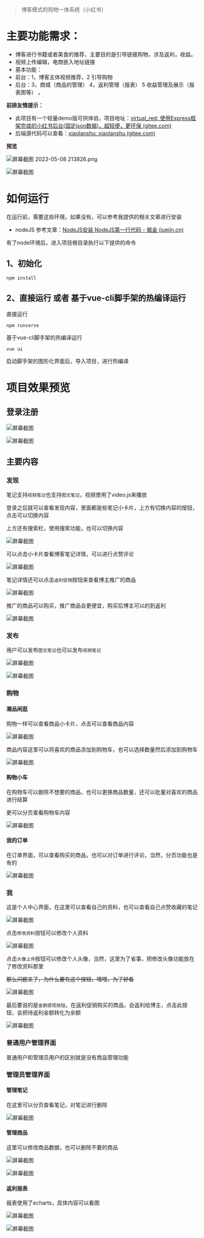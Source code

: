 > 博客模式的购物一体系统（小红书）



# 主要功能需求：

- 博客进行书籍或者美食的推荐，主要目的是引导链接购物，涉及返利，收益。 
- 视频上传编辑，电商嵌入地址链接 
- 基本功能：
- 前台：1，博客主体视频推荐，2 引导购物 
- 后台：3，商城（商品的管理） 4，返利管理（报表） 5 收益管理及展示（报表图等） 。

**前排友情提示：**

- 此项目有一个轻量demo版可供体验，项目地址：[virtual_red: 使用Express框架完成的小红书后台(固定json数据)，超轻便，更环保 (gitee.com)](https://gitee.com/kang-zhenbin/virtual_red)
- 后端源代码可以查看：[xiaolanshu: xiaolanshu (gitee.com)](https://gitee.com/xmjy717/xiaolanshu)

**预览**



![屏幕截图 2023-05-08 213826.png](./markdown_img/预览01.png)



![屏幕截图](./markdown_img/预览02.png)




# 如何运行

在运行前，需要这些环境，如果没有，可以参考我提供的相关文章进行安装
- nodeJS 参考文章：[NodeJS安装 NodeJS第一行代码 - 掘金 (juejin.cn)](https://juejin.cn/post/7128601942447620104)

有了node环境后，进入项目根目录执行以下提供的命令
## 1、初始化
```
npm install
```

## 2、直接运行 或者 基于vue-cli脚手架的热编译运行
直接运行
```
npm runserve
```
基于vue-cli脚手架的热编译运行
```
vue ui
```

启动脚手架的图形化界面后，导入项目，进行热编译



# 项目效果预览

## 登录注册



![屏幕截图](./markdown_img/登录注册01.png)



![屏幕截图](./markdown_img/登录注册02.png)

## 主要内容

### 发现

笔记支持`视频笔记`也支持`图文笔记`，视频使用了video.js来播放

登录之后就可以查看发现内容，里面都是些笔记小卡片，上方有切换内容的按钮，点击可以切换内容

上方还有搜索栏，使用搜索功能，也可以切换内容



![屏幕截图](./markdown_img/发现01.png)



可以点击小卡片查看博客笔记详情，可以进行点赞评论



![屏幕截图](./markdown_img/发现02.png)

笔记详情还可以点击`返利促销`按钮来查看博主推广的商品



![屏幕截图](./markdown_img/发现03.png)

推广的商品可以购买，推广商品会更便宜，购买后博主可以的到返利



![屏幕截图](./markdown_img/发现04.png)


### 发布

用户可以发布`图文笔记`也可以发布`视频笔记`

![屏幕截图](./markdown_img/发布01.png)

![屏幕截图](./markdown_img/发布02.png)

### 购物
#### 潮品闲逛
购物一样可以查看商品小卡片，点击可以查看商品内容

![屏幕截图](./markdown_img/潮品闲逛01.png)



商品内容这里可以将喜欢的商品添加到购物车，也可以选择数量然后添加到购物车

![屏幕截图](./markdown_img/购物小车01.png)



#### 购物小车

在购物车可以删除不想要的商品，也可以更换商品数量，还可以批量对喜欢的商品进行结算

更可以分页查看购物车内容

![屏幕截图](./markdown_img/购物小车02.png)



#### 我的订单

在订单界面，可以查看购买的商品，也可以对订单进行评论，当然，分页功能也是有的



![屏幕截图](./markdown_img/我的订单01.png)



### 我

这是个人中心界面，在这里可以查看自己的资料，也可以查看自己点赞收藏的笔记

![屏幕截图](./markdown_img/我01.png)



点击`修改资料`按钮可以修改个人资料

![屏幕截图](./markdown_img/我02.png)

点击`头像上传`按钮可以修改个人头像，当然，这里为了省事，把修改头像功能放在了修改资料那里

~~那么问题来了，为什么要有这个按钮，嘿嘿，为了好看~~

![屏幕截图](./markdown_img/我03.png)



最后要说的是`金额提现按钮`，在返利促销购买的商品，会返利给博主，点击此按钮，会把待返利金额转化为余额

![屏幕截图](./markdown_img/普通用户管理界面01.png)



### 普通用户管理界面
普通用户和管理员用户的区别就是没有商品管理功能

### 管理员管理界面

#### 管理笔记

在这里可以分页查看笔记，对笔记进行删除



![屏幕截图](./markdown_img/管理笔记01.png)



#### 管理商品

这里可以修改商品数据，也可以删除不要的商品

![屏幕截图](./markdown_img/管理商品01.png)



![屏幕截图](./markdown_img/返利报表01.png)




#### 返利报表

报表使用了echarts，具体内容可以看图

![屏幕截图](./markdown_img/返利报表02.png)



![屏幕截图](./markdown_img/返利报表03.png)


